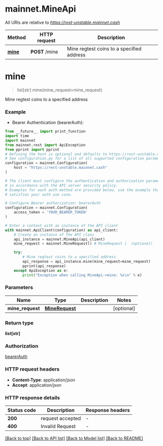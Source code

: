 # mainnet.MineApi

All URIs are relative to *https://rest-unstable.mainnet.cash*

Method | HTTP request | Description
------------- | ------------- | -------------
[**mine**](MineApi.md#mine) | **POST** /mine | Mine regtest coins to a specified address


# **mine**
> list[str] mine(mine_request=mine_request)

Mine regtest coins to a specified address

### Example

* Bearer Authentication (bearerAuth):
```python
from __future__ import print_function
import time
import mainnet
from mainnet.rest import ApiException
from pprint import pprint
# Defining the host is optional and defaults to https://rest-unstable.mainnet.cash
# See configuration.py for a list of all supported configuration parameters.
configuration = mainnet.Configuration(
    host = "https://rest-unstable.mainnet.cash"
)

# The client must configure the authentication and authorization parameters
# in accordance with the API server security policy.
# Examples for each auth method are provided below, use the example that
# satisfies your auth use case.

# Configure Bearer authorization: bearerAuth
configuration = mainnet.Configuration(
    access_token = 'YOUR_BEARER_TOKEN'
)

# Enter a context with an instance of the API client
with mainnet.ApiClient(configuration) as api_client:
    # Create an instance of the API class
    api_instance = mainnet.MineApi(api_client)
    mine_request = mainnet.MineRequest() # MineRequest |  (optional)

    try:
        # Mine regtest coins to a specified address
        api_response = api_instance.mine(mine_request=mine_request)
        pprint(api_response)
    except ApiException as e:
        print("Exception when calling MineApi->mine: %s\n" % e)
```

### Parameters

Name | Type | Description  | Notes
------------- | ------------- | ------------- | -------------
 **mine_request** | [**MineRequest**](MineRequest.md)|  | [optional] 

### Return type

**list[str]**

### Authorization

[bearerAuth](../README.md#bearerAuth)

### HTTP request headers

 - **Content-Type**: application/json
 - **Accept**: application/json

### HTTP response details
| Status code | Description | Response headers |
|-------------|-------------|------------------|
**200** | request accepted |  -  |
**400** | Invalid Request |  -  |

[[Back to top]](#) [[Back to API list]](../README.md#documentation-for-api-endpoints) [[Back to Model list]](../README.md#documentation-for-models) [[Back to README]](../README.md)

